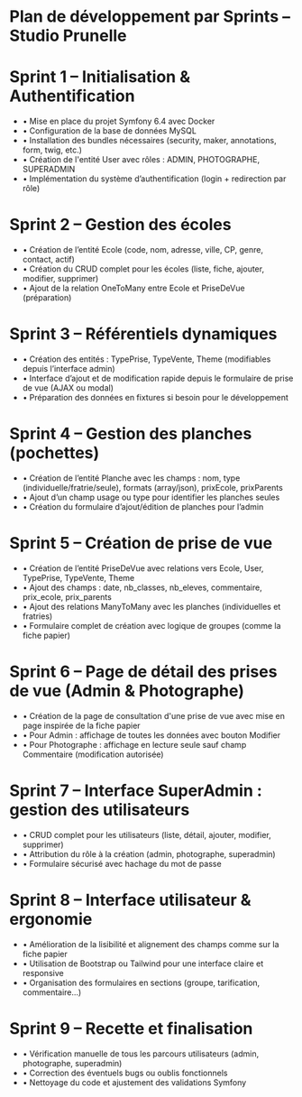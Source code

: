 # Plan de développement par Sprints – Studio Prunelle

  

# Sprint 1 – Initialisation & Authentification

-   • Mise en place du projet Symfony 6.4 avec Docker
-   • Configuration de la base de données MySQL
-   • Installation des bundles nécessaires (security, maker, annotations, form, twig, etc.)
-   • Création de l'entité User avec rôles : ADMIN, PHOTOGRAPHE, SUPERADMIN
-   • Implémentation du système d’authentification (login + redirection par rôle)

# Sprint 2 – Gestion des écoles

-   • Création de l’entité Ecole (code, nom, adresse, ville, CP, genre, contact, actif)
-   • Création du CRUD complet pour les écoles (liste, fiche, ajouter, modifier, supprimer)
-   • Ajout de la relation OneToMany entre Ecole et PriseDeVue (préparation)

# Sprint 3 – Référentiels dynamiques

-   • Création des entités : TypePrise, TypeVente, Theme (modifiables depuis l’interface admin)
-   • Interface d’ajout et de modification rapide depuis le formulaire de prise de vue (AJAX ou modal)
-   • Préparation des données en fixtures si besoin pour le développement

# Sprint 4 – Gestion des planches (pochettes)

-   • Création de l’entité Planche avec les champs : nom, type (individuelle/fratrie/seule), formats (array/json), prixEcole, prixParents
-   • Ajout d’un champ usage ou type pour identifier les planches seules
-   • Création du formulaire d’ajout/édition de planches pour l’admin

# Sprint 5 – Création de prise de vue

-   • Création de l’entité PriseDeVue avec relations vers Ecole, User, TypePrise, TypeVente, Theme
-   • Ajout des champs : date, nb\_classes, nb\_eleves, commentaire, prix\_ecole, prix\_parents
-   • Ajout des relations ManyToMany avec les planches (individuelles et fratries)
-   • Formulaire complet de création avec logique de groupes (comme la fiche papier)

# Sprint 6 – Page de détail des prises de vue (Admin & Photographe)

-   • Création de la page de consultation d'une prise de vue avec mise en page inspirée de la fiche papier
-   • Pour Admin : affichage de toutes les données avec bouton Modifier
-   • Pour Photographe : affichage en lecture seule sauf champ Commentaire (modification autorisée)

# Sprint 7 – Interface SuperAdmin : gestion des utilisateurs

-   • CRUD complet pour les utilisateurs (liste, détail, ajouter, modifier, supprimer)
-   • Attribution du rôle à la création (admin, photographe, superadmin)
-   • Formulaire sécurisé avec hachage du mot de passe

# Sprint 8 – Interface utilisateur & ergonomie

-   • Amélioration de la lisibilité et alignement des champs comme sur la fiche papier
-   • Utilisation de Bootstrap ou Tailwind pour une interface claire et responsive
-   • Organisation des formulaires en sections (groupe, tarification, commentaire...)

# Sprint 9 – Recette et finalisation

-   • Vérification manuelle de tous les parcours utilisateurs (admin, photographe, superadmin)
-   • Correction des éventuels bugs ou oublis fonctionnels
-   • Nettoyage du code et ajustement des validations Symfony